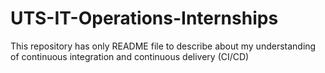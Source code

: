 # UTS-IT-Operations-Internships
This repository has only README file to describe about my understanding of continuous integration and continuous delivery (CI/CD)
